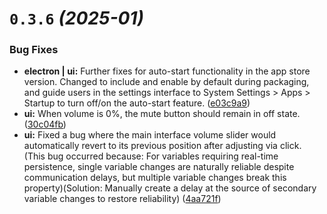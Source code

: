 # `0.3.6` *(2025-01)*

### Bug Fixes

* **electron | ui:** Further fixes for auto-start functionality in the app store version. Changed to include and enable by default during packaging, and guide users in the settings interface to System Settings > Apps > Startup to turn off/on the auto-start feature. ([e03c9a9](https://github.com/LuSrackhall/KeyTone/commit/e03c9a91768fb516025846fcef8d79cadf444f0f))
* **ui:** When volume is 0%, the mute button should remain in off state. ([30c04fb](https://github.com/LuSrackhall/KeyTone/commit/30c04fbb43d20adcb75237dfc12559ba050d3309))
* **ui:** Fixed a bug where the main interface volume slider would automatically revert to its previous position after adjusting via click. (This bug occurred because: For variables requiring real-time persistence, single variable changes are naturally reliable despite communication delays, but multiple variable changes break this property)(Solution: Manually create a delay at the source of secondary variable changes to restore reliability) ([4aa721f](https://github.com/LuSrackhall/KeyTone/commit/4aa721f9a4f2dc916c877f47c77a6af02bc122db))